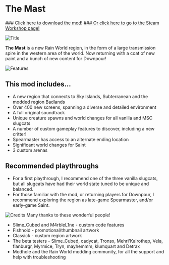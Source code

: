 # The Mast

[### Click here to download the mod!](google.com)
[### Or click here to go to the Steam Workshop page!](google.com)

![Title](https://imgur.com/iydTAxp.png)

**The Mast** is a new Rain World region, in the form of a large transmission spire in the western area of the world. Now returning with a coat of new paint and a bunch of new content for Downpour!

![Features](https://imgur.com/gnr41IC.png)
## This mod includes...
- A new region that connects to Sky Islands, Subterranean and the modded region Badlands
- Over 400 new screens, spanning a diverse and detailed environment
- A full original soundtrack
- Unique creature spawns and world changes for all vanilla and MSC slugcats
- A number of custom gameplay features to discover, including a new critter!
- Spearmaster has access to an alternate ending location
- Significant world changes for Saint
- 3 custom arenas

## Recommended playthroughs
- For a first playthrough, I recommend one of the three vanilla slugcats, but all slugcats have had their world state tuned to be unique and balanced.
- For those familiar with the mod, or returning players for Downpour, I recommend exploring the region as late-game Spearmaster, and/or early-game Saint.

![Credits](https://imgur.com/nOb5UkQ.png)
Many thanks to these wonderful people!
- Slime_Cubed and M4rbleL1ne - custom code features
- Fishnoid - promotional/thumbnail artwork
- Classick - custom region artwork
- The beta testers - Slime_Cubed, cadycat, Tronsx, Mehri'Kairothep, Vela, flanburgr, Myrmice, Tryn, mayhemmm, klumquart and Detrax
- Modhole and the Rain World modding community, for all the support and help with troubleshooting

